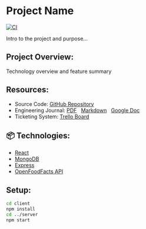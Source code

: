 # Project Name

[![CI](https://github.com/spencerlepine/hr-sea19-mvp/actions/workflows/main.yml/badge.svg?branch=main)](https://github.com/spencerlepine/hr-sea19-mvp/actions/workflows/main.yml)

Intro to the project and purpose…

## Project Overview:

Technology overview and feature summary

## Resources:

 - Source Code: [GitHub Repository](...)
 - Engineering Journal: [PDF](resources/mvp_engineering_journal.pdf) &nbsp; [Markdown](resources/JOURNAL.md) &nbsp; [Google Doc](https://docs.google.com/document/d/1ikyQiZIemysnrY8dKWrbeaj2uBJLzSDDW4MRaFfVYA4/)
 - Ticketing System: [Trello Board](https://trello.com/invite/b/ofaJK83K/7d586304efd0a7513a2e75d1e5b860fc/hr-sea19-mvp)

## 📦 Technologies:
- [React](HERE)
- [MongoDB](HERE)
- [Express](https://expressjs.com/)
- [OpenFoodFacts API](https://wiki.openfoodfacts.org/API/)

## Setup:

```sh
cd client
npm install
cd ../server
npm start
```
